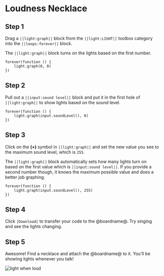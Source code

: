 # Loudness Necklace

## Step 1

Drag a ``||light:graph||`` block from the ``||light:LIGHT||`` toolbox category into the ``||loops:forever||`` block.

The ``||light:graph||`` block turns on the lights based on the first number.

```blocks
forever(function () {
    light.graph(0, 0)
})
```

## Step 2

Pull out a ``||input:sound level||`` block and put it in the first hole of ``||light:graph||`` to show lights based on the sound level.

```blocks
forever(function () {
    light.graph(input.soundLevel(), 0)
})
```

## Step 3

Click on the **(+)** symbol in ``||light:graph||`` and set the new value you see to the maximum sound level, which is ``255``.

The ``||light:graph||`` block automatically sets how many lights turn on based on the first value which is ``||input:sound level||``. If you provide a second number though, it knows the maximum possible value and does a better job graphing.

```blocks
forever(function () {
    light.graph(input.soundLevel(), 255)
})
```

## Step 4

Click ``|Download|`` to transfer your code to the @boardname@. Try singing and see the lights changing.

## Step 5

Awesome! Find a necklace and attach the @boardname@ to it. You'll be showing lights whenever you talk!

![light when loud](/static/cp/tutorials/loudness-necklace/loud-lights.gif)
